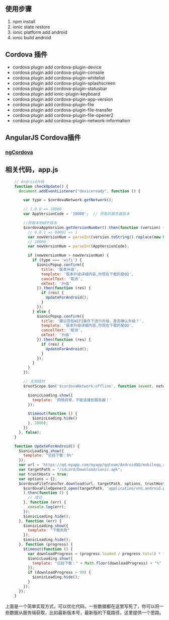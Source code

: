 ## 使用步骤

1.  npm install
2.  ionic state restore
3.  ionic platform add android
4.  ionic build android

## Cordova 插件

*   cordova plugin add cordova-plugin-device
*   cordova plugin add cordova-plugin-console
*   cordova plugin add cordova-plugin-whitelist
*   cordova plugin add cordova-plugin-splashscreen
*   cordova plugin add cordova-plugin-statusbar
*   cordova plugin add ionic-plugin-keyboard
*   cordova plugin add cordova-plugin-app-version
*   cordova plugin add cordova-plugin-file
*   cordova plugin add cordova-plugin-file-transfer
*   cordova plugin add cordova-plugin-file-opener2
*   cordova plugin add cordova-plugin-network-information

## AngularJS Cordova插件

### [ngCordova](http://ngcordova.com/)

## 相关代码，app.js
``` javascript
    // Android升级
    function checkUpdate() {
      document.addEventListener("deviceready", function () {

        var type = $cordovaNetwork.getNetwork();

        // 1.0.0 => 10000
        var AppVersionCode = '10000';  // 获取的服务器版本

        //获取本地APP版本
        $cordovaAppVersion.getVersionNumber().then(function (version) {
          // 0.0.1 => 00001 => 1
          var nowVersionNum = parseInt(version.toString().replace(new RegExp(/(\.)/g), '0'));
          // 10000
          var newVersionNum = parseInt(AppVersionCode);

          if (newVersionNum > nowVersionNum) {
            if (type === 'wifi') {
              $ionicPopup.confirm({
                title: '版本升级',
                template: '版本升级详细内容,你现在下载的是QQ',
                cancelText: '取消',
                okText: '升级'
              }).then(function (res) {
                if (res) {
                  UpdateForAndroid();
                }
              });
            } else {
              $ionicPopup.confirm({
                title: '建议您在WIFI条件下进行升级，是否确认升级？',
                template: '版本升级详细内容,你现在下载的是QQ',
                cancelText: '取消',
                okText: '升级'
              }).then(function (res) {
                if (res) {
                  UpdateForAndroid();
                }
              });
            }
          }
        });

        // 无网络时
        $rootScope.$on('$cordovaNetwork:offline', function (event, networkState) {

          $ionicLoading.show({
            template: '网络异常，不能连接到服务器！'
          });

          $timeout(function () {
            $ionicLoading.hide()
          }, 2000);
        })
      }, false);
    }

    function UpdateForAndroid() {
      $ionicLoading.show({
        template: "已经下载：0%"
      });
      var url = 'https://qd.myapp.com/myapp/qqteam/AndroidQQ/mobileqq_android.apk'; // 下载地址
      var targetPath = "/sdcard/Download/ionic.apk";
      var trustHosts = true;
      var options = {};
      $cordovaFileTransfer.download(url, targetPath, options, trustHosts).then(function (result) {
        $cordovaFileOpener2.open(targetPath, 'application/vnd.android.package-archive'
        ).then(function () {
          // 成功
        }, function (err) {
          console.log(err);
        });
        $ionicLoading.hide();
      }, function (err) {
        $ionicLoading.show({
          template: "下载失败"
        });
        $ionicLoading.hide();
      }, function (progress) {
        $timeout(function () {
          var downloadProgress = (progress.loaded / progress.total) * 100;
          $ionicLoading.show({
            template: "已经下载：" + Math.floor(downloadProgress) + "%"
          });
          if (downloadProgress > 99) {
            $ionicLoading.hide();
          }
        });
      });
    }
```
上面是一个简单实现方式，可以优化代码，一些数据都在这里写死了，你可以将一些数据从服务端获取，比如最新版本号，最新版的下载路径，这里提供一个思路。